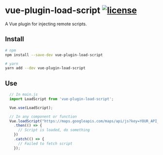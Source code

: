 # vue-plugin-load-script [![license](https://img.shields.io/github/license/tserkov/vue-plugin-load-script.svg)]()
A Vue plugin for injecting remote scripts.

## Install

``` bash
# npm
npm install --save-dev vue-plugin-load-script
```

``` bash
# yarn
yarn add --dev vue-plugin-load-script
```

## Use

```javascript
  // In main.js
  import LoadScript from 'vue-plugin-load-script';

  Vue.use(LoadScript);
```

```javascript
  // In any component or function
  Vue.loadScript("https://maps.googleapis.com/maps/api/js?key=YOUR_API_KEY")
    .then(() => {
      // Script is loaded, do something
    })
    .catch(() => {
      // Failed to fetch script
    });
```
